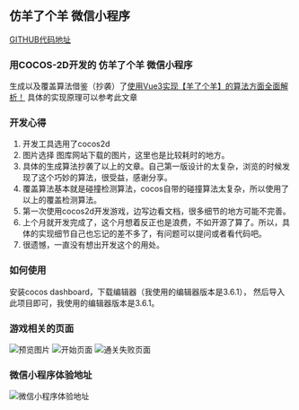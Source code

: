 ## 仿羊了个羊 微信小程序

[GITHUB代码地址](https://github.com/midcu/potato)

### 用COCOS-2D开发的 **仿羊了个羊** 微信小程序


生成以及覆盖算法借鉴（抄袭）了[使用Vue3实现【羊了个羊】的算法方面全面解析！](https://cloud.tencent.com/developer/article/2134724) 具体的实现原理可以参考此文章

### 开发心得

1. 开发工具选用了cocos2d
2. 图片选择 图库网站下载的图片，这里也是比较耗时的地方。
3. 具体的生成算法抄袭了以上的文章。自己第一版设计的太复杂，浏览的时候发现了这个巧妙的算法，很受益，感谢分享。
4. 覆盖算法基本就是碰撞检测算法，cocos自带的碰撞算法太复杂，所以使用了以上的覆盖检测算法。
5. 第一次使用cocos2d开发游戏，边写边看文档，很多细节的地方可能不完善。
6. 上个月就开发完成了，这个月想着反正也是浪费，不如开源了算了。所以，具体的实现细节自己也忘记的差不多了，有问题可以提问或者看代码吧。
7. 很遗憾，一直没有想出开发这个的用处。


### 如何使用

安装cocos dashboard，下载编辑器（我使用的编辑器版本是3.6.1）， 然后导入此项目即可，我使用的编辑器版本是3.6.1。


### 游戏相关的页面

![预览图片](https://p3-juejin.byteimg.com/tos-cn-i-k3u1fbpfcp/bd1ca30e0feb49019f400b58b3de7657~tplv-k3u1fbpfcp-zoom-1.image) ![开始页面](https://p3-juejin.byteimg.com/tos-cn-i-k3u1fbpfcp/aae049fb067546ca8540f9ec56ba34af~tplv-k3u1fbpfcp-zoom-1.image) ![通关失败页面](https://p3-juejin.byteimg.com/tos-cn-i-k3u1fbpfcp/d09da29ed00f4be1b3412fcb3c36c2e8~tplv-k3u1fbpfcp-zoom-1.image)


### 微信小程序体验地址
![微信小程序体验地址](https://p3-juejin.byteimg.com/tos-cn-i-k3u1fbpfcp/48f4be06f6da41728dae001a2009348a~tplv-k3u1fbpfcp-zoom-1.image)
